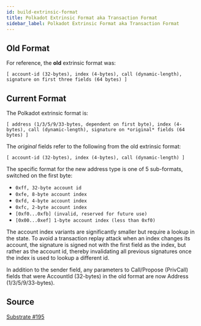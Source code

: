 ```yaml
---
id: build-extrinsic-format
title: Polkadot Extrinsic Format aka Transaction Format
sidebar_label: Polkadot Extrinsic Format aka Transaction Format
---
```


## Old Format

For reference, the **old** extrinsic format was:

    [ account-id (32-bytes), index (4-bytes), call (dynamic-length), signature on first three fields (64 bytes) ]
    

## Current Format

The Polkadot extrinsic format is:

    [ address (1/3/5/9/33-bytes, dependent on first byte), index (4-bytes), call (dynamic-length), signature on *original* fields (64 bytes) ]
    

The *original* fields refer to the following from the old extrinsic format:

    [ account-id (32-bytes), index (4-bytes), call (dynamic-length) ]
    

The specific format for the new address type is one of 5 sub-formats, switched on the first byte:

- `0xff, 32-byte account id`
- `0xfe, 8-byte account index`
- `0xfd, 4-byte account index`
- `0xfc, 2-byte account index`
- `[0xf0...0xfb] (invalid, reserved for future use)`
- `[0x00...0xef] 1-byte account index (less than 0xf0)`

The account index variants are significantly smaller but require a lookup in the state. To avoid a transaction replay attack when an index changes its account, the signature is signed not with the first field as the index, but rather as the account id, thereby invalidating all previous signatures once the index is used to lookup a different id.

In addition to the sender field, any parameters to Call/Propose (PrivCall) fields that were AccountId (32-bytes) in the old format are now Address (1/3/5/9/33-bytes).

## Source

[Substrate #195](https://github.com/paritytech/substrate/pull/195)